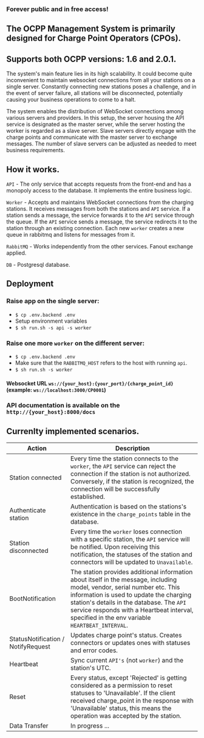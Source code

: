 ### Forever public and in free access!

The OCPP Management System is primarily designed for Charge Point Operators (CPOs).
----------
Supports both OCPP versions: 1.6 and 2.0.1.
----------

The system's main feature lies in its high scalability. It could become quite inconvenient to maintain websocket
connections from all your stations on a single server. Constantly connecting new stations poses a challenge,
and in the event of server failure, all stations will be disconnected,
potentially causing your business operations to come to a halt.

The system enables the distribution of WebSocket connections among various servers and providers. In this setup,
the server housing the API service is designated as the master server, while the server hosting the worker is
regarded as a slave server. Slave servers directly engage with the charge points and communicate with the
master server to exchange messages.
The number of slave servers can be adjusted as needed to meet business requirements.


How it works.
----------
`API` - The only service that accepts requests from the front-end and has a monopoly access
to the database. It implements the entire business logic.

`Worker` - Accepts and maintains WebSocket connections from the charging stations. It receives messages from both
the stations and `API` service. If a station sends a message, the service forwards it to the `API` service
through the queue. If the `API` service sends a message, the service redirects it to the station through an existing
connection. Each new `worker` creates a new queue in rabbitmq and listens for messages from it.

`RabbitMQ` - Works independently from the other services. Fanout exchange applied.

`DB` - Postgresql database.

Deployment
----------

### Raise app on the single server:

- ```$ cp .env.backend .env```
- Setup environment variables
- ```$ sh run.sh -s api -s worker```

### Raise one more `worker` on the different server:

- ```$ cp .env.backend .env```
- Make sure that the `RABBITMQ_HOST` refers to the host with running `api`.
- ```$ sh run.sh -s worker```

#### Websocket URL `ws://{your_host}:{your_port}/{charge_point_id}` (example: `ws://localhost:3000/CP0001`)

### API documentation is available on the `http://{your_host}:8000/docs`

Currenlty implemented scenarios.
--------

| Action                             | Description                                                                                                                                                                                                                                                                                                       |
|------------------------------------|-------------------------------------------------------------------------------------------------------------------------------------------------------------------------------------------------------------------------------------------------------------------------------------------------------------------|
| Station connected                  | Every time the station connects to the `worker`, the `API` service can reject the connection if the station is not authorized. Conversely, if the station is recognized, the connection will be successfully established.                                                                                         |
| Authenticate station               | Authentication is based on the stations's existence in the `charge_points` table in the database.                                                                                                                                                                                                                 |
| Station disconnected               | Every time the `worker` loses connection with a specific station, the `API` service will be notified. Upon receiving this notification, the statuses of the station and connectors will be updated to `Unavailable`.                                                                                              |
| BootNotification                   | The station provides additional information about itself in the message, including model, vendor, serial number etc. This information is used to update the charging station's details in the database. The `API` service responds with a Heartbeat interval, specified in the env variable `HEARTBEAT_INTERVAL`. |
| StatusNotification / NotifyRequest | Updates charge point's status. Creates connectors or updates ones with statuses and error codes.                                                                                                                                                                                                                  |
| Heartbeat                          | Sync current `API's` (not `worker`) and the station's UTC.                                                                                                                                                                                                                                                        |    
| Reset                              | Every status, except 'Rejected' is getting considered as a permission to reset statuses to 'Unavailable'. If the client received charge_point in the response with 'Unavailable' status, this means the operation was accepted by the station.                                                                                                              |  
| Data Transfer                      | In progress ...|



